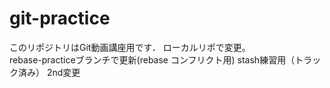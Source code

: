 ﻿# git-practice
このリポジトリはGit動画講座用です．
ローカルリポで変更。  
rebase-practiceブランチで更新(rebase コンフリクト用)
stash練習用（トラック済み）
2nd変更